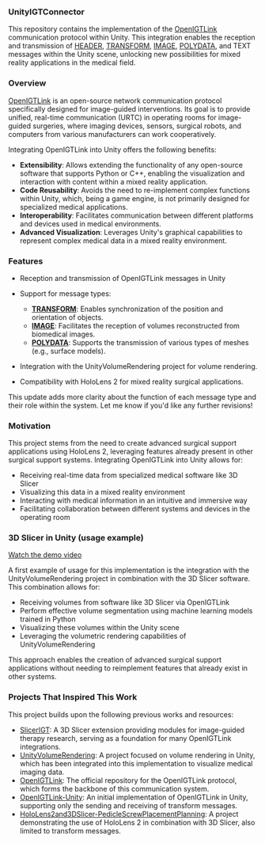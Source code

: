 

### **UnityIGTConnector**  
This repository contains the implementation of the [OpenIGTLink](https://openigtlink.org/) communication protocol within Unity. This integration enables the reception and transmission of [HEADER](https://openigtlink.org/developers/spec), [TRANSFORM](https://github.com/openigtlink/OpenIGTLink/blob/master/Documents/Protocol/transform.md), [IMAGE](https://github.com/openigtlink/OpenIGTLink/blob/master/Documents/Protocol/image.md), [POLYDATA](https://github.com/openigtlink/OpenIGTLink/blob/master/Documents/Protocol/polydata.md), and TEXT messages within the Unity scene, unlocking new possibilities for mixed reality applications in the medical field.

### Overview  
[OpenIGTLink](https://openigtlink.org/) is an open-source network communication protocol specifically designed for image-guided interventions. Its goal is to provide unified, real-time communication (URTC) in operating rooms for image-guided surgeries, where imaging devices, sensors, surgical robots, and computers from various manufacturers can work cooperatively.

Integrating OpenIGTLink into Unity offers the following benefits:

- **Extensibility**: Allows extending the functionality of any open-source software that supports Python or C++, enabling the visualization and interaction with content within a mixed reality application.
- **Code Reusability**: Avoids the need to re-implement complex functions within Unity, which, being a game engine, is not primarily designed for specialized medical applications.
- **Interoperability**: Facilitates communication between different platforms and devices used in medical environments.
- **Advanced Visualization**: Leverages Unity's graphical capabilities to represent complex medical data in a mixed reality environment.

### Features

- Reception and transmission of OpenIGTLink messages in Unity
- Support for message types:
  - **[TRANSFORM](https://github.com/openigtlink/OpenIGTLink/blob/master/Documents/Protocol/transform.md)**: Enables synchronization of the position and orientation of objects.
  - **[IMAGE](https://github.com/openigtlink/OpenIGTLink/blob/master/Documents/Protocol/image.md)**: Facilitates the reception of volumes reconstructed from biomedical images.
  - **[POLYDATA](https://github.com/openigtlink/OpenIGTLink/blob/master/Documents/Protocol/polydata.md)**: Supports the transmission of various types of meshes (e.g., surface models).

- Integration with the UnityVolumeRendering project for volume rendering.
- Compatibility with HoloLens 2 for mixed reality surgical applications.


This update adds more clarity about the function of each message type and their role within the system. Let me know if you'd like any further revisions!

### Motivation  
This project stems from the need to create advanced surgical support applications using HoloLens 2, leveraging features already present in other surgical support systems. Integrating OpenIGTLink into Unity allows for:

- Receiving real-time data from specialized medical software like 3D Slicer
- Visualizing this data in a mixed reality environment
- Interacting with medical information in an intuitive and immersive way
- Facilitating collaboration between different systems and devices in the operating room

### 3D Slicer in Unity (usage example)  

[Watch the demo video](./assets/3D-Slicer-Unity.mp4)

A first example of usage for this implementation is the integration with the UnityVolumeRendering project in combination with the 3D Slicer software. This combination allows for:

- Receiving volumes from software like 3D Slicer via OpenIGTLink
- Perform effective volume segmentation using machine learning models trained in Python
- Visualizing these volumes within the Unity scene
- Leveraging the volumetric rendering capabilities of UnityVolumeRendering

This approach enables the creation of advanced surgical support applications without needing to reimplement features that already exist in other systems.

### Projects That Inspired This Work

This project builds upon the following previous works and resources:

- [SlicerIGT](https://github.com/SlicerIGT/SlicerIGT.git): A 3D Slicer extension providing modules for image-guided therapy research, serving as a foundation for many OpenIGTLink integrations.
- [UnityVolumeRendering](https://github.com/mlavik1/UnityVolumeRendering.git): A project focused on volume rendering in Unity, which has been integrated into this implementation to visualize medical imaging data.
- [OpenIGTLink](https://github.com/openigtlink/OpenIGTLink): The official repository for the OpenIGTLink protocol, which forms the backbone of this communication system.
- [OpenIGTLink-Unity](https://github.com/franklinwk/OpenIGTLink-Unity.git): An initial implementation of OpenIGTLink in Unity, supporting only the sending and receiving of transform messages.
- [HoloLens2and3DSlicer-PedicleScrewPlacementPlanning](https://github.com/BSEL-UC3M/HoloLens2and3DSlicer-PedicleScrewPlacementPlanning.git): A project demonstrating the use of HoloLens 2 in combination with 3D Slicer, also limited to transform messages.
